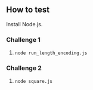 ## How to test

Install Node.js.

### Challenge 1
1. `node run_length_encoding.js`

### Challenge 2
1. `node square.js`
